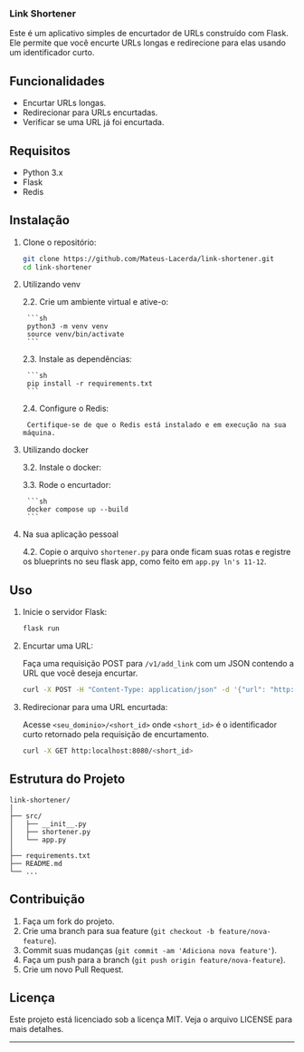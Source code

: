### Link Shortener

Este é um aplicativo simples de encurtador de URLs construído com Flask. Ele permite que você encurte URLs longas e redirecione para elas usando um identificador curto.

## Funcionalidades

- Encurtar URLs longas.
- Redirecionar para URLs encurtadas.
- Verificar se uma URL já foi encurtada.

## Requisitos

- Python 3.x
- Flask
- Redis

## Instalação

1. Clone o repositório:

    ```sh
    git clone https://github.com/Mateus-Lacerda/link-shortener.git
    cd link-shortener
    ```

2. Utilizando venv

    2.2. Crie um ambiente virtual e ative-o:

        ```sh
        python3 -m venv venv
        source venv/bin/activate
        ```

    2.3. Instale as dependências:

        ```sh
        pip install -r requirements.txt
        ```

    2.4. Configure o Redis:

        Certifique-se de que o Redis está instalado e em execução na sua máquina.

3. Utilizando docker

    3.2. Instale o docker:

    3.3. Rode o encurtador:

        ```sh
        docker compose up --build
        ```

4. Na sua aplicação pessoal

    4.2. Copie o arquivo `shortener.py` para onde ficam suas rotas e registre os blueprints no seu flask app, como feito em `app.py ln's 11-12`.

## Uso

1. Inicie o servidor Flask:

    ```sh
    flask run
    ```

2. Encurtar uma URL:

    Faça uma requisição POST para `/v1/add_link` com um JSON contendo a URL que você deseja encurtar.

    ```sh
    curl -X POST -H "Content-Type: application/json" -d '{"url": "http://example.com"}' http:localhost:8080/<short_id>
    ```

3. Redirecionar para uma URL encurtada:

    Acesse `<seu_dominio>/<short_id>` onde `<short_id>` é o identificador curto retornado pela requisição de encurtamento.

    ```sh
    curl -X GET http:localhost:8080/<short_id>
    ```

## Estrutura do Projeto

```plaintext
link-shortener/
│
├── src/
│   ├── __init__.py
│   ├── shortener.py
│   └── app.py
│
├── requirements.txt
├── README.md
└── ...
```

## Contribuição

1. Faça um fork do projeto.
2. Crie uma branch para sua feature (`git checkout -b feature/nova-feature`).
3. Commit suas mudanças (`git commit -am 'Adiciona nova feature'`).
4. Faça um push para a branch (`git push origin feature/nova-feature`).
5. Crie um novo Pull Request.

## Licença

Este projeto está licenciado sob a licença MIT. Veja o arquivo LICENSE para mais detalhes.

---
